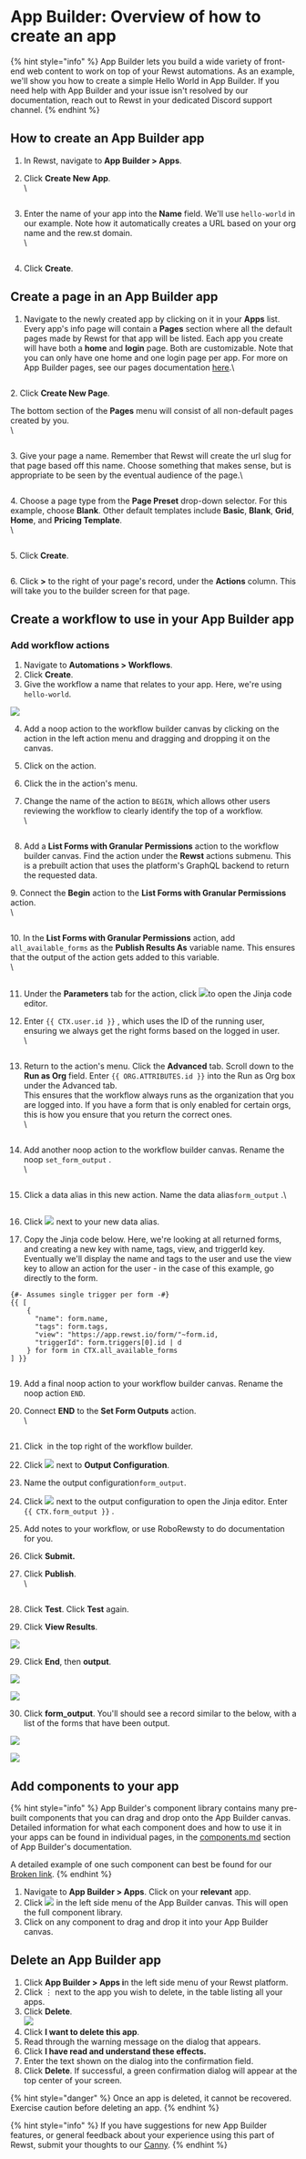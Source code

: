 # App Builder: Overview of how to create an app

{% hint style="info" %}
App Builder lets you build a wide variety of front-end web content to work on top of your Rewst automations. As an example, we'll show you how to create a simple Hello World in App Builder. If you need help with App Builder and your issue isn't resolved by our documentation, reach out to Rewst in your dedicated Discord support channel.
{% endhint %}

## How to create an App Builder app

1. In Rewst, navigate to **App Builder > Apps**.
2.  Click **Create New App**.\
    \


    <figure><img src="../../.gitbook/assets/test 1-min.png" alt=""><figcaption></figcaption></figure>
3.  Enter the name of your app into the **Name** field. We'll use `hello-world` in our example. Note how it automatically creates a URL based on your org name and the rew.st domain. \
    \


    <figure><img src="../../.gitbook/assets/test 2-min.png" alt=""><figcaption></figcaption></figure>
4. Click **Create**.

## Create a page in an App Builder app

1. Navigate to the newly created app by clicking on it in your **Apps** list. Every app's info page will contain a **Pages** section where all the default pages made by Rewst for that app will be listed. Each app you create will have both a **home** and **login** page.  Both are customizable. Note that you can only have one home and one login page per app. For more on App Builder pages, see our pages documentation [here](general/manage-your-pages.md).\


<figure><img src="../../.gitbook/assets/test 3-min.png" alt=""><figcaption></figcaption></figure>

2\. Click **Create New Page**.

The bottom section of the **Pages** menu will consist of all non-default pages created by you.\
\


<figure><img src="../../.gitbook/assets/test 4-min.png" alt=""><figcaption></figcaption></figure>

3\. Give your page a name. Remember that Rewst will create the url slug for that page based off this name. Choose something that makes sense, but is appropriate to be seen by the eventual audience of the page.\


<figure><img src="../../.gitbook/assets/test 5-min.png" alt=""><figcaption></figcaption></figure>

4\. Choose a page type from the **Page Preset** drop-down selector. For this example, choose **Blank**. Other default templates include **Basic**, **Blank**, **Grid**, **Home**, and **Pricing Template**.\
\


<figure><img src="../../.gitbook/assets/test 6-min.png" alt=""><figcaption></figcaption></figure>

5\. Click **Create**.

<figure><img src="../../.gitbook/assets/test 7-min.png" alt=""><figcaption></figcaption></figure>

6\. Click **>** to the right of your page's record, under the **Actions** column. This will take you to the builder screen for that page.&#x20;

## Create a workflow to use in your App Builder app

### Add workflow actions

1. Navigate to **Automations > Workflows**.
2. Click **Create**.
3. Give the workflow a name that relates to your app. Here, we're using `hello-world`.

![](https://d3q7ie80jbiqey.cloudfront.net/media/image/zoom/6f6620ef-ba27-4c8d-b6da-8f51083e060b/2.5/50.000998652147/42.015659694788?0)

4. Add a noop action to the workflow builder canvas by clicking on the action in the left action menu and dragging and dropping it on the canvas.
5. Click on the action.
6. Click the <img src="../../.gitbook/assets/Screenshot 2025-03-05 at 2.39.11 PM (1).png" alt="" data-size="line">in the action's menu.
7.  Change the name of the action to `BEGIN`, which allows other users reviewing the workflow to clearly identify the top of a workflow.\
    \


    <figure><img src="../../.gitbook/assets/test 8-min.png" alt=""><figcaption></figcaption></figure>
8. Add a **List Forms with Granular Permissions** action to the workflow builder canvas. Find the action under the **Rewst** actions submenu. This is a prebuilt action that uses the platform's GraphQL backend to return the requested data.

9\. Connect the **Begin** action to the **List Forms with Granular Permissions** action.\
\


<figure><img src="../../.gitbook/assets/test10-min.png" alt=""><figcaption></figcaption></figure>

10\. In the **List Forms with Granular Permissions** action, add `all_available_forms` as the **Publish Results As** variable name. This ensures that the output of the action gets added to this variable.\
\


<figure><img src="../../.gitbook/assets/test 11-min.png" alt=""><figcaption></figcaption></figure>

11. Under the **Parameters** tab for the action, click ![](<../../.gitbook/assets/Screenshot 2025-03-13 at 5.55.52 PM.png>)to open the Jinja code editor.
12. Enter `{{ CTX.user.id }}` , which uses the ID of the running user, ensuring we always get the right forms based on the logged in user.\
    \


    <figure><img src="../../.gitbook/assets/test 12-min.png" alt=""><figcaption></figcaption></figure>
13. Return to the action's menu. Click the **Advanced** tab. Scroll down to the **Run as Org** field. Enter `{{ ORG.ATTRIBUTES.id }}` into the Run as Org box under the Advanced tab.\
    This ensures that the workflow always runs as the organization that you are logged into. If you have a form that is only enabled for certain orgs, this is how you ensure that you return the correct ones.\
    \


    <figure><img src="../../.gitbook/assets/test 13-min.png" alt=""><figcaption></figcaption></figure>
14. Add another noop action to the workflow builder canvas. Rename the noop `set_form_output` .\
    \


    <figure><img src="../../.gitbook/assets/test 14-min.png" alt=""><figcaption></figcaption></figure>
15. Click a data alias in this new action. Name the data alias`form_output` .\


    <figure><img src="../../.gitbook/assets/test 15-min.png" alt=""><figcaption></figcaption></figure>
16. Click ![](<../../.gitbook/assets/Screenshot 2025-03-13 at 5.55.52 PM.png>) next to your new data alias.
17. Copy the Jinja code below. Here, we're looking at all returned forms, and creating a new key with name, tags, view, and triggerId key. Eventually we'll display the name and tags to the user and use the view key to allow an action for the user - in the case of this example, go directly to the form.&#x20;

```
{#- Assumes single trigger per form -#}
{{ [
    {
      "name": form.name,
      "tags": form.tags,
      "view": "https://app.rewst.io/form/"~form.id,
      "triggerId": form.triggers[0].id | d
    } for form in CTX.all_available_forms
] }}
```

<figure><img src="../../.gitbook/assets/test 16.png" alt=""><figcaption></figcaption></figure>

19. Add a final noop action to your workflow builder canvas. Rename the noop action `END`.
20. Connect **END** to the **Set Form Outputs** action.\
    \


    <figure><img src="../../.gitbook/assets/test 17-min.png" alt=""><figcaption></figcaption></figure>
21. Click <img src="../../.gitbook/assets/Screenshot 2025-03-05 at 2.39.11 PM (1).png" alt="" data-size="line"> in the top right of the workflow builder.
22. Click ![](<../../.gitbook/assets/Screenshot 2025-03-13 at 6.14.27 PM (1).png>) next to **Output Configuration**.
23. Name the output configuration`form_output`.&#x20;
24. Click ![](<../../.gitbook/assets/Screenshot 2025-03-13 at 5.55.52 PM.png>) next to the output configuration to open the Jinja editor. Enter `{{ CTX.form_output }}` .&#x20;
25. Add notes to your workflow, or use RoboRewsty to do documentation for you.
26. Click **Submit.**
27. Click **Publish**.\
    \


    <figure><img src="../../.gitbook/assets/test 18-min.png" alt=""><figcaption></figcaption></figure>
28. Click **Test**. Click **Test** again.
29. Click **View Results**.

![](https://d3q7ie80jbiqey.cloudfront.net/media/image/zoom/6620cc93-6a1f-417c-9ead-9cdfead3d832/2.5/59.405584283214/7.7570362307242?0)

29. Click **End**, then **output**.

![](https://d3q7ie80jbiqey.cloudfront.net/media/image/zoom/8fa2cc87-fbcc-4887-8fff-86c45a98c69a/2.0619180396/36.369196092847/60.363212791649?0)

![](https://d3q7ie80jbiqey.cloudfront.net/media/image/zoom/543b30ed-75ad-422c-9a29-0e3336a7e775/2.5/72.376844992203/74.921114920738?0)

30. Click **form\_output**. You'll should see a record similar to the below, with a list of the forms that have been output.&#x20;

![](https://d3q7ie80jbiqey.cloudfront.net/media/image/zoom/c111fba0-f0ec-4344-a1fa-642459980d37/2.5/74.887025631892/77.01249226551?0)

![](https://d3q7ie80jbiqey.cloudfront.net/media/image/zoom/171467b7-07ba-4008-8be6-d732ccd6bcc6/2.5/72.452533099771/78.730221759161?0)

## Add components to your app

{% hint style="info" %}
App Builder's component library contains many pre-built components that you can drag and drop onto the App Builder canvas. Detailed information for what each component does and how to use it in your apps can be found in individual pages, in the [components.md](components.md "mention") section of App Builder's documentation.

A detailed example of one such component can best be found for our [Broken link](broken-reference "mention").
{% endhint %}

1. Navigate to **App Builder > Apps**. Click on your **relevant** app.&#x20;
2. Click ![](<../../.gitbook/assets/Screenshot 2025-03-14 at 10.07.35 AM.png>) in the left side menu of the App Builder canvas. This will open the full component library.
3. Click on any component to drag and drop it into your App Builder canvas.&#x20;

## Delete an App Builder app

1. Click **App Builder > Apps i**n the left side menu of your Rewst platform.
2. Click ⋮ next to the app you wish to delete, in the table listing all your apps.
3. Click **Delete**.\
   ![](<../../.gitbook/assets/Screenshot 2025-08-21 at 3.16.26 PM.png>)
4. Click **I want to delete this app**.
5. Read through the warning message on the dialog that appears.
6. Click **I have read and understand these effects.**&#x20;
7. Enter the text shown on the dialog into the confirmation field.
8. Click **Delete**. If successful, a green confirmation dialog will appear at the top center of your screen.

{% hint style="danger" %}
&#x20;Once an app is deleted, it cannot be recovered. Exercise caution before deleting an app.
{% endhint %}

{% hint style="info" %}
If you have suggestions for new App Builder features, or general feedback about your experience using this part of Rewst, submit your thoughts to our [Canny](https://rewst.canny.io/app-builder).&#x20;
{% endhint %}

